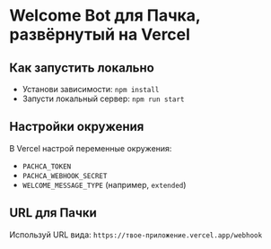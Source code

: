 # Welcome Bot для Пачка, развёрнутый на Vercel

## Как запустить локально
- Установи зависимости: `npm install`
- Запусти локальный сервер: `npm run start`

## Настройки окружения
В Vercel настрой переменные окружения:
- `PACHCA_TOKEN`
- `PACHCA_WEBHOOK_SECRET`
- `WELCOME_MESSAGE_TYPE` (например, `extended`)

## URL для Пачки
Используй URL вида:
`https://твое-приложение.vercel.app/webhook`
